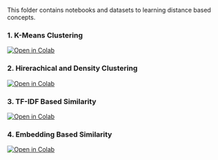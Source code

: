 This folder contains notebooks and datasets to learning distance based concepts.


### 1. K-Means Clustering

[![Open in Colab](https://colab.research.google.com/assets/colab-badge.svg)](https://colab.research.google.com/github/manaranjanp/ISB_MLUL1/blob/main/clustering/Product_Segmentation_v1.ipynb)

### 2. Hirerachical and Density Clustering

[![Open in Colab](https://colab.research.google.com/assets/colab-badge.svg)](https://colab.research.google.com/github/manaranjanp/ISB_MLUL1/blob/main/clustering/Hierarchical_Clustering_v1.ipynb)

### 3. TF-IDF Based Similarity

[![Open in Colab](https://colab.research.google.com/assets/colab-badge.svg)](https://colab.research.google.com/github/manaranjanp/ISB_MLUL1/blob/main/clustering/Content_Based_Recsys_v1.ipynb)

### 4. Embedding Based Similarity

[![Open in Colab](https://colab.research.google.com/assets/colab-badge.svg)](https://colab.research.google.com/github/manaranjanp/ISB_MLUL1/blob/main/clustering/Content_Based_Recsys_Embeddings_v1.ipynb)

